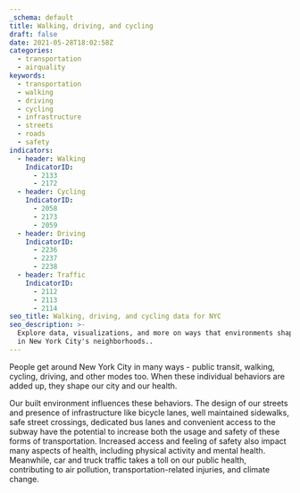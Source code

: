 ```yaml
---
_schema: default
title: Walking, driving, and cycling
draft: false
date: 2021-05-28T18:02:58Z
categories:
  - transportation
  - airquality
keywords:
  - transportation
  - walking
  - driving
  - cycling
  - infrastructure
  - streets
  - roads
  - safety
indicators:
  - header: Walking
    IndicatorID:
      - 2133
      - 2172
  - header: Cycling
    IndicatorID:
      - 2058
      - 2173
      - 2059
  - header: Driving
    IndicatorID:
      - 2236
      - 2237
      - 2238
  - header: Traffic
    IndicatorID:
      - 2112
      - 2113
      - 2114
seo_title: Walking, driving, and cycling data for NYC
seo_description: >-
  Explore data, visualizations, and more on ways that environments shape health
  in New York City's neighborhoods..
---
```

People get around New York City in many ways - public transit, walking, cycling, driving, and other modes too. When these individual behaviors are added up, they shape our city and our health.

Our built environment influences these behaviors. The design of our streets and presence of infrastructure like bicycle lanes, well maintained sidewalks, safe street crossings, dedicated bus lanes and convenient access to the subway have the potential to increase both the usage and safety of these forms of transportation. Increased access and feeling of safety also impact many aspects of health, including physical activity and mental health. Meanwhile, car and truck traffic takes a toll on our public health, contributing to air pollution, transportation-related injuries, and climate change.